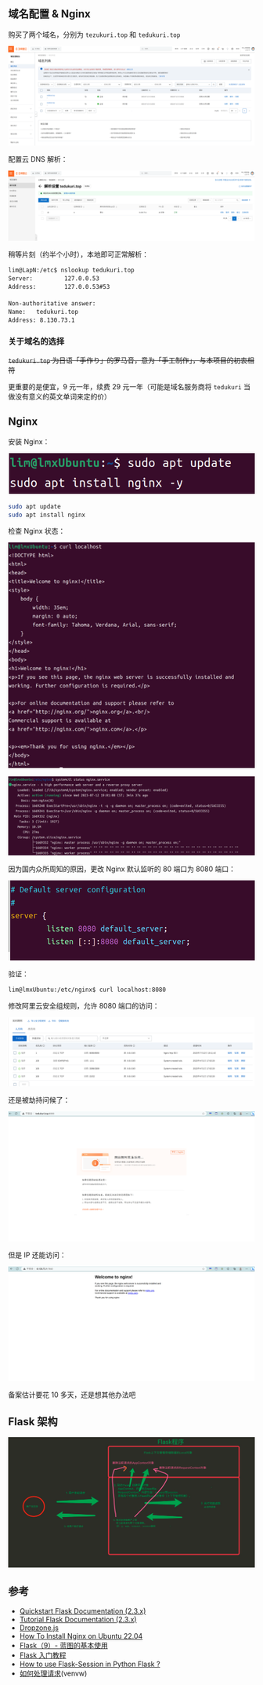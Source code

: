 ## 域名配置 & Nginx

购买了两个域名，分别为 `tezukuri.top` 和 `tedukuri.top`

![](.assets_img/README/domain_name_list.png)

配置云 DNS 解析：

![](.assets_img/README/Ali_DNS_config.png)

稍等片刻（约半个小时），本地即可正常解析：

```bash
lim@LapN:/etc$ nslookup tedukuri.top
Server:         127.0.0.53
Address:        127.0.0.53#53

Non-authoritative answer:
Name:   tedukuri.top
Address: 8.130.73.1
```

### 关于域名的选择

~~`tedukuri.top` 为日语「手作り」的罗马音，意为「手工制作」，与本项目的初衷相符~~

更重要的是便宜，9 元一年，续费 29 元一年（可能是域名服务商将 `tedukuri` 当做没有意义的英文单词来定的价）

## Nginx

安装 Nginx：

![](.assets_img/README/intsall_nginx.jpg.png)

```bash
sudo apt update
sudo apt install nginx
```

检查 Nginx 状态：

![](.assets_img/README/curl_nginx.png)

![](.assets_img/README/systemctl_nginx.png)

因为国内众所周知的原因，更改 Nginx 默认监听的 80 端口为 8080 端口：

![](.assets_img/README/nginx_defaut_listen.png)

验证：

```bash
lim@lmxUbuntu:/etc/nginx$ curl localhost:8080
```

修改阿里云安全组规则，允许 8080 端口的访问：

![](.assets_img/README/ali_rules.png)

还是被劫持问候了：

![](.assets_img/README/cfw_forbidenn.png)

但是 IP 还能访问：

![](.assets_img/README/ip_visit_nginx_default.png)

备案估计要花 10 多天，还是想其他办法吧

## Flask 架构

![](.assets_img/README/flask_structure.png)

## 参考

- [Quickstart Flask Documentation (2.3.x)](https://flask.palletsprojects.com/en/2.3.x/quickstart/)
- [Tutorial Flask Documentation (2.3.x)](https://flask.palletsprojects.com/en/2.3.x/tutorial/)
- [Dropzone.js](https://www.dropzone.dev/)
- [How To Install Nginx on Ubuntu 22.04](https://www.digitalocean.com/community/tutorials/how-to-install-nginx-on-ubuntu-22-04#server-logs)
- [Flask（9）- 蓝图的基本使用](https://www.cnblogs.com/poloyy/p/15004389.html)
- [Flask 入门教程](https://read.helloflask.com/)
- [How to use Flask-Session in Python Flask ?](https://www.geeksforgeeks.org/how-to-use-flask-session-in-python-flask/)
- [如何处理请求](https://dormousehole.readthedocs.io/en/latest/lifecycle.html#id5)(venvw)
